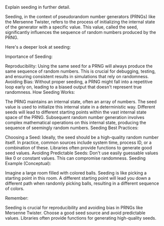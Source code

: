 Explain seeding in further detail.

Seeding, in the context of pseudorandom number generators (PRNGs) like the Mersenne Twister, refers to the process of initializing the internal state of the generator with a specific value. This value, called the seed, significantly influences the sequence of random numbers produced by the PRNG.

Here's a deeper look at seeding:

Importance of Seeding:

Reproducibility:  Using the same seed for a PRNG will always produce the same sequence of random numbers. This is crucial for debugging, testing, and ensuring consistent results in simulations that rely on randomness.
Avoiding Bias: Without proper seeding, a PRNG might fall into a repetitive loop early on, leading to a biased output that doesn't represent true randomness.
How Seeding Works:

The PRNG maintains an internal state, often an array of numbers.
The seed value is used to initialize this internal state in a deterministic way. Different seeds will lead to different starting points within the vast internal state space of the PRNG.
Subsequent random number generation involves complex mathematical operations on this internal state, producing the sequence of seemingly random numbers.
Seeding Best Practices:

Choosing a Seed: 
Ideally, the seed should be a high-quality random number itself. 
In practice, common sources include system time, process ID, or a combination of these. Libraries often provide functions to generate good seed values.
Avoiding Predictable Seeds: Don't use easily guessable values like 0 or constant values. This can compromise randomness.
Seeding Example (Conceptual):

Imagine a large room filled with colored balls. Seeding is like picking a starting point in this room. A different starting point will lead you down a different path when randomly picking balls, resulting in a different sequence of colors.

Remember:

Seeding is crucial for reproducibility and avoiding bias in PRNGs like Mersenne Twister.
Choose a good seed source and avoid predictable values. 
Libraries often provide functions for generating high-quality seeds.
